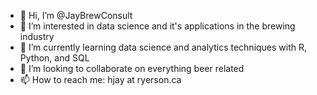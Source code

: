 - 👋 Hi, I’m @JayBrewConsult
- 👀 I’m interested in data science and it's applications in the brewing industry
- 🌱 I’m currently learning data science and analytics techniques with R, Python, and SQL
- 💞️ I’m looking to collaborate on everything beer related
- 📫 How to reach me: hjay at ryerson.ca

<!---
JayBrewConsult/JayBrewConsult is a ✨ special ✨ repository because its `README.md` (this file) appears on your GitHub profile.
You can click the Preview link to take a look at your changes.
--->
